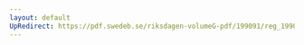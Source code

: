 ```yaml
---
layout: default
UpRedirect: https://pdf.swedeb.se/riksdagen-volumeG-pdf/199091/reg_199091/reg_199091_0509.pdf
---
```

